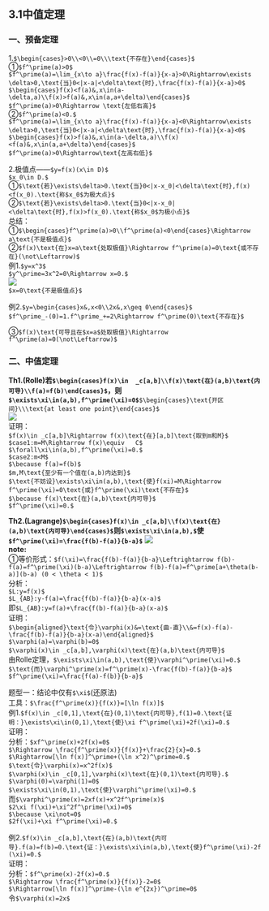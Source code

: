 ## 3.1中值定理
### 一、预备定理
1.`$\begin{cases}>0\\<0\\=0\\\text{不存在}\end{cases}$`    
①`$f^\prime(a)>0$`  
`$f^\prime(a)=\lim_{x\to a}\frac{f(x)-f(a)}{x-a}>0\Rightarrow\exists \delta>0,\text{当}0<|x-a|<\delta\text{时},\frac{f(x)-f(a)}{x-a}>0$`    
`$\begin{cases}f(x)<f(a)&,x\in(a-\delta,a)\\f(x)>f(a)&,x\in(a,a+\delta)\end{cases}$`  
`$f^\prime(a)>0\Rightarrow \text{左低右高}$`  
②`$f^\prime(a)<0.$`  
`$f^\prime(a)=\lim_{x\to a}\frac{f(x)-f(a)}{x-a}<0\Rightarrow\exists \delta>0,\text{当}0<|x-a|<\delta\text{时},\frac{f(x)-f(a)}{x-a}<0$`    
`$\begin{cases}f(x)>f(a)&,x\in(a-\delta,a)\\f(x)<f(a)&,x\in(a,a+\delta)\end{cases}$`  
`$f^\prime(a)>0\Rightarrow\text{左高右低}$`   

2.极值点——`$y=f(x)(x\in D)$`  
`$x_0\in D.$`  
①`$\text{若}\exists\delta>0.\text{当}0<|x-x_0|<\delta\text{时},f(x)<f(x_0).\text{称$x_0$为极大点}$`  
②`$\text{若}\exists\delta>0.\text{当}0<|x-x_0|<\delta\text{时},f(x)>f(x_0).\text{称$x_0$为极小点}$`  
总结：  
①`$\begin{cases}f^\prime(a)>0\\f^\prime(a)<0\end{cases}\Rightarrow a\text{不是极值点}$`  
②`$f(x)\text{在}x=a\text{处取极值}\Rightarrow f^\prime(a)=0\text{或不存在}(\not\Leftarrow)$`  
例1.`$y=x^3$`  
`$y^\prime=3x^2=0\Rightarrow x=0.$`  
![](https://img-blog.csdnimg.cn/20190311230052453.png?x-oss-process=image/watermark,type_ZmFuZ3poZW5naGVpdGk,shadow_10,text_aHR0cHM6Ly9ibG9nLmNzZG4ubmV0L3dlaXhpbl8zOTk4NjE4Nw==,size_16,color_FFFFFF,t_70)  
`$x=0\text{不是极值点}$`  

例2.`$y=\begin{cases}x&,x<0\\2x&,x\geq 0\end{cases}$`  
`$f^\prime_-(0)=1.f^\prime_+=2\Rightarrow f^\prime(0)\text{不存在}$`  

③`$f(x)\text{可导且在$x=a$处取极值}\Rightarrow f^\prime(a)=0(\not\Leftarrow)$`  

### 二、中值定理
**Th1.(Rolle)若`$\begin{cases}f(x)\in  _c[a,b]\\f(x)\text{在}(a,b)\text{内可导}\\f(a)=f(b)\end{cases}$`，则`$\exists\xi\in(a,b),f^\prime(\xi)=0$`**`$\begin{cases}\text{开区间}\\\text{at least one point}\end{cases}$`  
![](https://img-blog.csdnimg.cn/20190311232523101.png?x-oss-process=image/watermark,type_ZmFuZ3poZW5naGVpdGk,shadow_10,text_aHR0cHM6Ly9ibG9nLmNzZG4ubmV0L3dlaXhpbl8zOTk4NjE4Nw==,size_16,color_FFFFFF,t_70)  
证明：  
`$f(x)\in _c[a,b]\Rightarrow f(x)\text{在}[a,b]\text{取到m和M}$`  
`$case1:m=M\Rightarrow f(x)\equiv	C$`  
`$\forall\xi\in(a,b),f^\prime(\xi)=0.$`  
`$case2:m<M$`  
`$\because f(a)=f(b)$`  
`$m,M\text{至少有一个值在(a,b)内达到}$`  
`$\text{不妨设}\exists\xi\in(a,b),\text{使}f(xi)=M\Rightarrow f^\prime(\xi)=0\text{或}f^\prime(\xi)\text{不存在}$`  
`$\because f(x)\text{在}(a,b)\text{内可导}$`  
`$f^\prime(\xi)=0.$`  

**Th2.(Lagrange)`$\begin{cases}f(x)\in _c[a,b]\\f(x)\text{在}(a,b)\text{内可导}\end{cases}$`则`$\exists\xi\in(a,b),$`使`$f^\prime(\xi)=\frac{f(b)-f(a)}{b-a}$`**
![](https://img-blog.csdnimg.cn/20190316083803640.png?x-oss-process=image/watermark,type_ZmFuZ3poZW5naGVpdGk,shadow_10,text_aHR0cHM6Ly9ibG9nLmNzZG4ubmV0L3dlaXhpbl8zOTk4NjE4Nw==,size_16,color_FFFFFF,t_70)  
**note:**  
①等价形式：`$f(\xi)=\frac{f(b)-f(a)}{b-a}\Leftrightarrow f(b)-f(a)=f^\prime(\xi)(b-a)\Leftrightarrow f(b)-f(a)=f^\prime[a+\theta(b-a)](b-a) (0 < \theta < 1)$`  
分析：  
`$L:y=f(x)$`  
`$L_{AB}:y-f(a)=\frac{f(b)-f(a)}{b-a}(x-a)$`  
即`$L_{AB}:y=f(a)+\frac{f(b)-f(a)}{b-a}(x-a)$`  
证明：  
`$\begin{aligned}\text{令}\varphi(x)&=\text{曲-直}\\&=f(x)-f(a)-\frac{f(b)-f(a)}{b-a}(x-a)\end{aligned}$`  
`$\varphi(a)=\varphi(b)=0$`  
`$\varphi(x)\in _c[a,b],\varphi(x)\text{在}(a,b)\text{内可导}$`  
由Rolle定理，`$\exists\xi\in(a,b),\text{使}\varphi^\prime(\xi)=0.$`  
`$\text{而}\varphi^\prime(x)=f^\prime(x)-\frac{f(b)-f(a)}{b-a}$`  
`$f^\prime(\xi)=\frac{f(a)-f(b)}{b-a}$`  

题型一：结论中仅有`$\xi$`(还原法)  
工具：`$\frac{f^\prime(x)}{f(x)}=[\ln f(x)]$`  
例1.`$f(x)\in _c[0,1],\text{在}(0,1)\text{内可导},f(1)=0.\text{证明：}\exists\xi\in(0,1),\text{使}\xi f^\prime(\xi)+2f(\xi)=0.$`  
证明：  
分析：`$xf^\prime(x)+2f(x)=0$`  
`$\Rightarrow \frac{f^\prime(x)}{f(x)}+\frac{2}{x}=0.$`  
`$\Rightarrow[\ln f(x)]^\prime+(\ln x^2)^\prime=0.$`  
`$\text{令}\varphi(x)=x^2f(x)$`  
`$\varphi(x)\in _c[0,1],\varphi(x)\text{在}(0,1)\text{内可导}.$`  
`$\varphi(0)=\varphi(1)=0$`  
`$\exists\xi\in(0,1),\text{使}\varphi^\prime(\xi)=0.$`  
而`$\varphi^\prime(x)=2xf(x)+x^2f^\prime(x)$`  
`$2\xi f(\xi)+\xi^2f^\prime(\xi)=0$`  
`$\because \xi\not=0$`  
`$2f(\xi)+\xi f^\prime(\xi)=0.$`  

例2.`$f(x)\in _c[a,b],\text{在}(a,b)\text{内可导}.f(a)=f(b)=0.\text{证：}\exists\xi\in(a,b),\text{使}f^\prime(\xi)-2f(\xi)=0.$`  
证明：  
分析：`$f^\prime(x)-2f(x)=0.$`  
`$\Rightarrow \frac{f^\prime(x)}{f(x)}-2=0$`  
`$\Rightarrow[\ln f(x)]^\prime-(\ln e^{2x})^\prime=0$`  
令`$\varphi(x)=2x$`